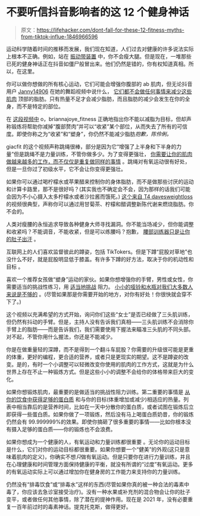 # 不要听信抖音影响者的这 12 个健身神话

> 原文：<https://lifehacker.com/dont-fall-for-these-12-fitness-myths-from-tiktok-influe-1846966596>

运动科学随着时间的推移而发展，我们现在知道，人们过去对健康的许多说法实际上根本不正确。例如，站在 [振动带装置](https://www.kshs.org/kansapedia/belt-vibrator/15638) 中，你不会瘦大腿。但是现在，一堆那些已死的健身神话正在抖音如僵尸般冒出来。他们仍然是错的，你有权知道真相。所以，在这里。

你可以做你想做的所有核心运动，它们可能会增强你腹部的 ab 肌肉，但无论抖音用户 [Janny14906](https://www.tiktok.com/@janny14906/video/6961415140440870149?referer_url=https%3A%2F%2Fkinja.com%2Fembed%2Finset%2Fiframe&referer_video_id=6961384621070208261&refer=embed&is_copy_url=1&is_from_webapp=v1) 在她的舞蹈视频中说什么， [它们都不会做任何事情来减少这些肌肉](https://vitals.lifehacker.com/everybody-is-lying-about-how-to-flatten-your-belly-1819778439) 顶部的脂肪。只有热量不足才会减少脂肪，而且脂肪的减少会发生在你的全身，而不是特定的部位。

在 [这段视频中](https://www.tiktok.com/@briannajoye_fitness/video/6943984932280749318) o，briannajoye_fitness 正确地指出你不能以减脂为目标，但却声称锻炼将帮助你减掉“腹部赘肉”并可以“收紧”某个部位，从而失去了所有的可信度。即使你称之为“收紧”和“塑身”，你仍然不能减少脂肪*抱歉，陈伶俐。*

giacfit 的这个视频声称跳绳很棒，部分是因为它“增强了上半身和下半身的力量”但是跳绳不是力量训练，不管你做多少。为了变得更强壮， [你需要让你的肌肉做越来越多的工作，而不仅仅是重复做同样的事情](https://vitals.lifehacker.com/sorry-cardio-doesnt-count-as-leg-day-1846734556) 。跳绳对有氧运动很有好处，但是一旦你过了初级水平，它不会让你变得更强壮。

如果你可以通过喝柠檬水或苹果醋来控制你的身体脂肪，而不是做那些讨厌的运动和计算卡路里，那不是很好吗？(其实我也不确定会不会，因为那样的话我们可能会因为不小心摄入太多柠檬水或者沙拉酱而饿死。) [这个来自 T4 davesweightloss](https://www.tiktok.com/@davesweightloss/video/6947812379358940421?_d=secCgYIASAHKAESMgowjNt424vY6ZdalcMYrVmrozLhX5D7CzEsvB19bzhWnpoE17Sy%2Bv2nPVMW%2FgToqeKPGgA%3D&language=en&preview_pb=0&sec_user_id=MS4wLjABAAAAF_xsBgFXnHBnhYiqWkE3gj82LvopS5FNlHJ91tu1r4s1t82q7y7Blt5aAty4Qmwi&share_app_id=1233&share_item_id=6947812379358940421&share_link_id=17452D97-D37D-4C00-B08F-A897389FE94B&source=h5_m&timestamp=1621969290&tt_from=more&u_code=dg0a939199f162&user_id=6903537437357540357&utm_campaign=client_share&utm_medium=ios&utm_source=more&_r=1&is_copy_url=1&is_from_webapp=v1)的视频很典型，声称你可以通过用甘菊茶、柠檬和醋调整新陈代谢来燃烧脂肪。你不会的。

人类对瘦腰的永恒追求导致各种健身大师寻找漏洞。你不能当场减少，但你能调整和收紧吗？不能调音，不能收紧，但是可以练腰吗？抱歉， [腰部训练器只是让你的肚子出汗](https://www.businessinsider.com/do-waist-trainers-work-2016-6) 。

互联网上的人们喜欢监督彼此的蹲姿，包括 TikTokers。但是下蹲“屁股对草地”也没什么不好，就是屁股明显低于膝盖。有许多下蹲的好方法，取决于你的机动性和目标 。

喜欢一个推荐女孩做“塑身”运动的家伙。如果你想增强你的手臂，男性或女性，你需要适当的挑战性练习，用 [适当地挑战](https://vitals.lifehacker.com/what-does-it-mean-to-lift-heavy-1846309501) 阻力。 [小小的哑铃和水瓶对我们大多数人来说是不够的](https://vitals.lifehacker.com/skip-the-tiny-weights-weight-lifting-isnt-that-differe-1724484355) 。(尽管如果那是你需要开始的地方，对你有好处！你很快就会穿不下了。)

这个视频以充满希望的方式开始，询问你们这些“女士”是否已经做了三头肌训练，但仍然有抖动的手臂。但是，主持人没有告诉我们真相——三头肌训练不会消除你手臂上的脂肪——而是告诉我们，我们需要使用下握法来瞄准三头肌的不同头部。对不起，不管你用什么握法，你还是不能减少。

你是在做重量轻的深蹲，而不是得到一个翻斗车屁股？你需要的升级很可能是更重的体重，更好的编程，更合适的营养，或者只是更现实的期望。这不是蹲姿的改变。是的，有时一个小调整可以轻微改变你使用的肌肉的工作方式，这就是为什么世界上存在不止一种锻炼方式。但是这些小小的调整不会给你的体格带来巨大的变化。

如果你想锻炼肌肉，最重要的是做适当的挑战性阻力训练。第二重要的事情是 [从你的饮食中获得足够的蛋白质](https://vitals.lifehacker.com/heres-how-much-protein-you-really-need-1830878049) 和与你的目标(体重增加或减少)相适应的热量。列表中相当靠后的是营养时间，比如在一天中分散你的蛋白质，或者试图在锻炼后立即获得一些蛋白质。如果你做了一项锻炼，然后没有马上喝蛋白质奶昔，你的锻炼仍然会有 99.999999%的效果。即使你搞砸了很多重要的事情——比如你根本没有摄入足够的蛋白质——你的锻炼也不会浪费。

如果你想成为一个健康的人，有氧运动和力量训练都很重要 。无论你的运动目标是什么，它们对你的运动目标都很重要。如果你想要一个“健美”的外观(这只是意味着肌肉的定义)，你确实不想*只*做有氧运动。但是只要你在进行力量训练，并且在心理健康和时间管理方面保持健康的平衡，就没有所谓的“过度”有氧运动。更多的有氧运动实际上可以通过增加你在健身房的工作能力来支持你的力量训练。

仍然没有“排毒饮食”或“排毒水”这样的东西(尽管如果你真的被一种合法的毒素中毒了，你应该去急诊室接受治疗)。没有一种水果或补充剂的混合物会让你的肚子变平，或者做任何其他事情，除了潜在的提神作用。现在是 2021 年，没有必要重复一百年前过时的毒素神话。提克托克斯，做得更好。